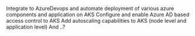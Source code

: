 Integrate to AzureDevops and automate deployment of various azure components and application on AKS
Configure and enable Azure AD based access control to AKS
Add autoscaling capabilities to AKS (node level and application level)
And ..? 
